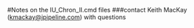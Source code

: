 #Notes on the IU_Chron_II.cmd files
###contact Keith MacKay (kmackay@ipipeline.com) with questions

